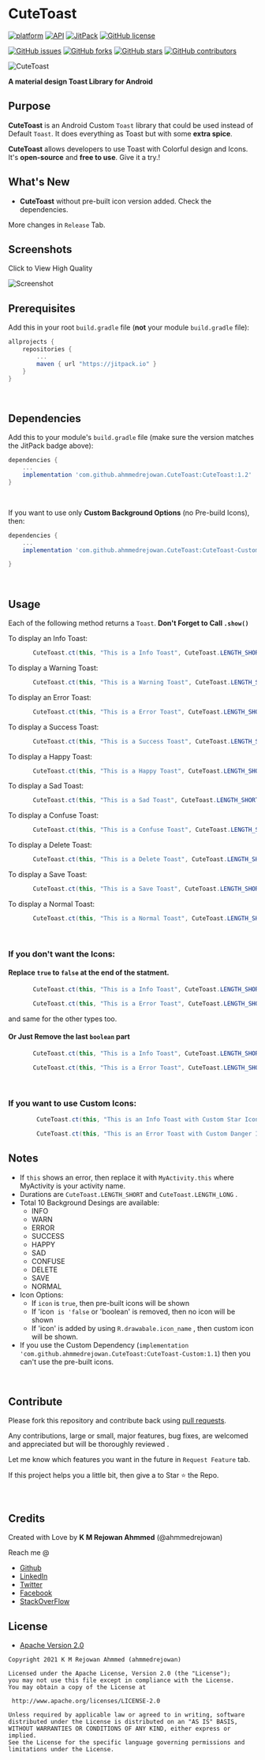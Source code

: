 # CuteToast


[![platform](https://img.shields.io/badge/platform-Android-yellow.svg)](https://www.android.com)
 [![API](https://img.shields.io/badge/API-21%2B-brightgreen.svg?style=flat)](https://android-arsenal.com/api?level=21) [![JitPack](https://img.shields.io/jitpack/v/github/ahmmedrejowan/CuteToast)](https://jitpack.io/#ahmmedrejowan/CuteToast) [![GitHub license](https://img.shields.io/github/license/ahmmedrejowan/CuteToast)](https://github.com/ahmmedrejowan/CuteToast/blob/master/LICENSE)  
 
[![GitHub issues](https://img.shields.io/github/issues/ahmmedrejowan/CuteToast)](https://github.com/ahmmedrejowan/CuteToast/issues) [![GitHub forks](https://img.shields.io/github/forks/ahmmedrejowan/CuteToast)](https://github.com/ahmmedrejowan/CuteToast/network) [![GitHub stars](https://img.shields.io/github/stars/ahmmedrejowan/CuteToast)](https://github.com/ahmmedrejowan/CuteToast/stargazers) [![GitHub contributors](https://img.shields.io/github/contributors/ahmmedrejowan/cutetoast)](https://github.com/ahmmedrejowan/CuteToast/graphs/contributors)

![CuteToast](https://user-images.githubusercontent.com/42619122/117730837-d9e6cd00-b20e-11eb-94fb-3bd3582d4800.png)

**A material design Toast Library for Android**

## Purpose

**CuteToast** is an Android Custom `Toast` library that could be used instead of Default `Toast`. It does everything as Toast but with some **extra spice**.

**CuteToast** allows developers to use Toast with Colorful design and Icons. It's **open-source** and **free to use**. 
Give it a try.!

## What's New
- **CuteToast** without pre-built icon version added. Check the dependencies.

More changes in `Release` Tab. 

## Screenshots

Click to View High Quality

![Screenshot](https://user-images.githubusercontent.com/42619122/117723451-35f82400-b204-11eb-8914-d5ce84ccbbee.jpg)


## Prerequisites

Add this in your root `build.gradle` file (**not** your module `build.gradle` file):

```gradle
allprojects {
	repositories {
		...
		maven { url "https://jitpack.io" }
	}
}
```
<br/>

## Dependencies

Add this to your module's `build.gradle` file (make sure the version matches the JitPack badge above):

```gradle
dependencies {
	...
	implementation 'com.github.ahmmedrejowan.CuteToast:CuteToast:1.2'
}
```
<br/>

If you want to use only **Custom Background Options** (no Pre-build Icons), then:

```gradle
dependencies {
	...
	implementation 'com.github.ahmmedrejowan.CuteToast:CuteToast-Custom:1.2'

}
```
<br/>

## Usage

Each of the following method returns a `Toast`. **Don't Forget to Call `.show()`**

To display an Info Toast:

``` java
       CuteToast.ct(this, "This is a Info Toast", CuteToast.LENGTH_SHORT, CuteToast.INFO, true).show();
```
To display a Warning Toast:

``` java
       CuteToast.ct(this, "This is a Warning Toast", CuteToast.LENGTH_SHORT, CuteToast.WARN, true).show();
```
To display an Error Toast:

``` java
       CuteToast.ct(this, "This is a Error Toast", CuteToast.LENGTH_SHORT, CuteToast.ERROR, true).show();
```
To display a Success Toast:

``` java
       CuteToast.ct(this, "This is a Success Toast", CuteToast.LENGTH_SHORT, CuteToast.SUCCESS, true).show();
```
To display a Happy Toast:

``` java
       CuteToast.ct(this, "This is a Happy Toast", CuteToast.LENGTH_SHORT, CuteToast.HAPPY, true).show();
```
To display a Sad Toast:

``` java
       CuteToast.ct(this, "This is a Sad Toast", CuteToast.LENGTH_SHORT, CuteToast.SAD, true).show();
```
To display a Confuse Toast:

``` java
       CuteToast.ct(this, "This is a Confuse Toast", CuteToast.LENGTH_SHORT, CuteToast.CONFUSE, true).show();
```
To display a Delete Toast:

``` java
       CuteToast.ct(this, "This is a Delete Toast", CuteToast.LENGTH_SHORT, CuteToast.DELETE, true).show();
```
To display a Save Toast:

``` java
       CuteToast.ct(this, "This is a Save Toast", CuteToast.LENGTH_SHORT, CuteToast.SAVE, true).show();
```
To display a Normal Toast:

``` java
       CuteToast.ct(this, "This is a Normal Toast", CuteToast.LENGTH_SHORT, CuteToast.NORMAL, true).show();
```

<br/>

### If you don't want the Icons:
#### Replace `true` to `false` at the end of the statment.

``` java
       CuteToast.ct(this, "This is a Info Toast", CuteToast.LENGTH_SHORT, CuteToast.INFO, false).show();
```

``` java
       CuteToast.ct(this, "This is a Error Toast", CuteToast.LENGTH_SHORT, CuteToast.ERROR, false).show();
```

and same for the other types too. 

#### Or Just Remove the last `boolean` part

``` java
       CuteToast.ct(this, "This is a Info Toast", CuteToast.LENGTH_SHORT, CuteToast.INFO).show();
```

``` java
       CuteToast.ct(this, "This is a Error Toast", CuteToast.LENGTH_SHORT, CuteToast.ERROR).show();
```

<br/>

### If you want to use Custom Icons:

``` java
        CuteToast.ct(this, "This is an Info Toast with Custom Star Icon", CuteToast.LENGTH_SHORT, CuteToast.INFO, R.drawable.ic_star).show();
```

``` java
        CuteToast.ct(this, "This is an Error Toast with Custom Danger Icon", CuteToast.LENGTH_SHORT, CuteToast.ERROR, R.drawable.danger_ic).show();
```

## Notes


* If `this` shows an error, then replace it with `MyActivity.this` where MyActivity is your activity name.
* Durations are `CuteToast.LENGTH_SHORT` and `CuteToast.LENGTH_LONG` .
* Total 10 Background Desings are available:
	- INFO
	- WARN
	- ERROR
	- SUCCESS
	- HAPPY
	- SAD
	- CONFUSE
	- DELETE
	- SAVE
	- NORMAL
* Icon Options:
	- If `icon` is `true`, then pre-built icons will be shown
	- If 'icon` is 'false` or 'boolean' is removed, then no icon will be shown
	- If 'icon' is added by using `R.drawabale.icon_name` , then custom icon will be shown.
* If you use the Custom Dependency (`implementation 'com.github.ahmmedrejowan.CuteToast:CuteToast-Custom:1.1`) then you can't use the pre-built icons.



<br/>


## Contribute

Please fork this repository and contribute back using [pull requests](https://github.com/ahmmedrejowan/CuteToast/pulls).

Any contributions, large or small, major features, bug fixes, are welcomed and appreciated
but will be thoroughly reviewed .

Let me know which features you want in the future in `Request Feature` tab. 

If this project helps you a little bit, then give a to Star ⭐ the Repo. 

<br/>


## Credits

Created with Love by **K M Rejowan Ahmmed** (@ahmmedrejowan)

Reach me @
* [Github](https://github.com/ahmmedrejowan) 
* [LinkedIn](https://www.linkedin.com/in/ahmmedrejowan)
* [Twitter](https://twitter.com/ahmmedrejowan)
* [Facebook](https://facebook.com/ahmmedrejowan)
* [StackOverFlow](https://stackoverflow.com/users/9932194/k-m-rejowan-ahmmed)




## License

* [Apache Version 2.0](http://www.apache.org/licenses/LICENSE-2.0.html)

```
Copyright 2021 K M Rejowan Ahmmed (ahmmedrejowan)

Licensed under the Apache License, Version 2.0 (the "License");
you may not use this file except in compliance with the License.
You may obtain a copy of the License at

 http://www.apache.org/licenses/LICENSE-2.0

Unless required by applicable law or agreed to in writing, software
distributed under the License is distributed on an "AS IS" BASIS,
WITHOUT WARRANTIES OR CONDITIONS OF ANY KIND, either express or implied.
See the License for the specific language governing permissions and
limitations under the License.

```




